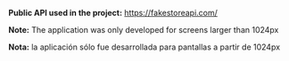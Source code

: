 **Public API used in the project:** https://fakestoreapi.com/

**Note:** The application was only developed for screens larger than 1024px

**Nota:** la aplicación sólo fue desarrollada para pantallas a partir de 1024px
